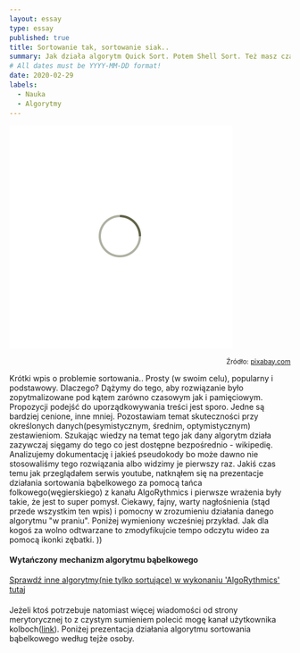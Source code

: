 ```yaml
---
layout: essay
type: essay
published: true
title: Sortowanie tak, sortowanie siak..
summary: Jak działa algorytm Quick Sort. Potem Shell Sort. Też masz czasami dość tego, że musisz znać działanie każdego z algorytmów sortowania? Nie chcesz analizować dokumentacji ze sławnej wikipedii tylko na podstawie praktyki zacząć pisać kod? Jest na szczęście sposób, który pozwoli szybko przypomnieć(albo zrozumieć) mechanizm sortowania bez wnikania w jakieś wikipedie - taniec!
# All dates must be YYYY-MM-DD format!
date: 2020-02-29
labels:
  - Nauka
  - Algorytmy
---
```


<div class="ui centered grid">
  <div class="sixteen wide column">
    <img class="ui image img-center" src="../images/oval.svg" data-echo="../essays/images/30_01_2020_1.png">
  </div>
</div>

<p style="font-size: 12px; text-align: right;">Źródło: <a href="https://pixabay.com/vectors/pixel-cells-teaching-learn-wiki-3976301/" target="_blank">pixabay.com</a></p>


<p class="justify-text stylize-text">
Krótki wpis o problemie sortowania.. Prosty (w swoim celu), popularny i podstawowy. Dlaczego? Dążymy do tego, aby rozwiązanie było zopytmalizowane pod kątem zarówno czasowym jak i pamięciowym. Propozycji podejść do uporządkowywania treści jest sporo. Jedne są bardziej cenione, inne mniej. Pozostawiam temat skuteczności przy określonych danych(pesymistycznym, średnim, optymistycznym) zestawieniom. Szukając wiedzy na temat tego jak dany algorytm działa zazywczaj sięgamy do tego co jest dostępne bezpośrednio - wikipedię. Analizujemy dokumentację i jakieś pseudokody bo może dawno nie stosowaliśmy tego rozwiązania albo widzimy je pierwszy raz. Jakiś czas temu jak przeglądałem serwis youtube, natknąłem się na prezentacje działania sortowania bąbelkowego za pomocą tańca folkowego(węgierskiego) z kanału AlgoRythmics i pierwsze wrażenia były takie, że jest to super pomysł. Ciekawy, fajny, warty nagłośnienia (stąd przede wszystkim ten wpis) i pomocny w zrozumieniu działania danego algorytmu "w praniu". Poniżej wymieniony wcześniej przykład. Jak dla kogoś za wolno odtwarzane to zmodyfikujcie tempo odczytu wideo za pomocą ikonki zębatki. )) 
</p>

<h4>Wytańczony mechanizm algorytmu bąbelkowego</h4>

<div class="ui embed" data-source="youtube" data-id="lyZQPjUT5B4" > </div> 

<p style="margin-top: 1%;">
<a href="https://www.youtube.com/user/AlgoRythmics/videos" target="_blank">Sprawdź inne algorytmy(nie tylko sortujące) w wykonaniu 'AlgoRythmics' tutaj</a>
</p>

<p class="justify-text stylize-text" style="margin-top: 4%">
Jeżeli ktoś potrzebuje natomiast więcej wiadomości od strony merytorycznej to z czystym sumieniem polecić mogę kanał użytkownika kolboch(<a href="https://www.youtube.com/user/kolboch/videos" target="_blank">link</a>). Poniżej prezentacja działania algorytmu sortowania bąbelkowego według tejże osoby. 
</p>

<div class="ui embed" data-source="youtube" data-id="4s44rXRdmhQ" style="margin-top: 5%;"> </div> 

